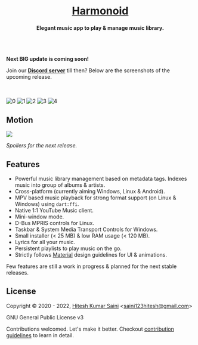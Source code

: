<h1 align="center"><a href="https://github.com/alexmercerind/harmonoid">Harmonoid</a></h1>
<h4 align="center">Elegant music app to play & manage music library.</h4>
<br></br>

**Next BIG update is coming soon!**

Join our **[Discord server](https://discord.gg/rBFwXNJJ)** till then? Below are the screenshots of the upcoming release.

<br></br>
![0](https://user-images.githubusercontent.com/28951144/151304862-f4d336c6-4559-477b-b82e-a876f78f5eec.png)
![1](https://user-images.githubusercontent.com/28951144/151304870-6d1d18db-7120-43bd-87fa-9fa369244bfd.png)
![2](https://user-images.githubusercontent.com/28951144/151304875-dc120964-3b98-4460-beaf-d28c75b45109.png)
![3](https://user-images.githubusercontent.com/28951144/151304877-13ff90bb-6123-4c06-940f-9d9de6b13666.png)
![4](https://user-images.githubusercontent.com/28951144/151304879-cdb10677-30c5-45bb-9e67-f520297280da.png)


## Motion

![](https://user-images.githubusercontent.com/28951144/151239401-be199319-0a22-4139-8bef-fe1edac2d576.gif)

_Spoilers for the next release._

## Features

- Powerful music library management based on metadata tags. Indexes music into group of albums & artists.
- Cross-platform (currently aiming Windows, Linux & Android).
- MPV based music playback for strong format support (on Linux & Windows) using `dart:ffi`.
- Native 1:1 YouTube Music client.
- Mini-window mode.
- D-Bus MPRIS controls for Linux.
- Taskbar & System Media Transport Controls for Windows.
- Small installer (< 25 MB) & low RAM usage (< 120 MB).
- Lyrics for all your music.
- Persistent playlists to play music on the go.
- Strictly follows [Material](https://material.io/) design guidelines for UI & animations.

Few features are still a work in progress & planned for the next stable releases.

## License

Copyright © 2020 - 2022, [Hitesh Kumar Saini](https://github.com/alexmercerind) <[saini123hitesh@gmail.com](mailto:saini123hitesh@gmail.com)>

GNU General Public License v3

Contributions welcomed. Let's make it better.
Checkout [contribution guidelines](https://github.com/harmonoid/harmonoid/blob/master/CONTRIBUTING.md) to learn in detail.
